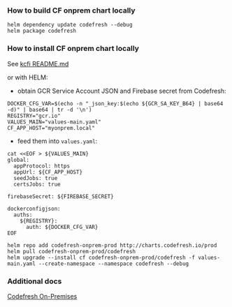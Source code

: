 ### How to build CF onprem chart locally

```shell
helm dependency update codefresh --debug
helm package codefresh
```

### How to install CF onprem chart locally

See [kcfi README.md](https://github.com/codefresh-io/kcfi#example---codefresh-onprem-installation)

or with HELM:

- obtain GCR Service Account JSON and Firebase secret from Codefresh:
```shell
DOCKER_CFG_VAR=$(echo -n "_json_key:$(echo ${GCR_SA_KEY_B64} | base64 -d)" | base64 | tr -d '\n')
REGISTRY="gcr.io"
VALUES_MAIN="values-main.yaml"
CF_APP_HOST="myonprem.local"
```

- feed them into `values.yaml`:

```shell
cat <<EOF > ${VALUES_MAIN}
global:
  appProtocol: https
  appUrl: ${CF_APP_HOST}
  seedJobs: true
  certsJobs: true

firebaseSecret: ${FIREBASE_SECRET}

dockerconfigjson:
  auths:
    ${REGISTRY}:
      auth: ${DOCKER_CFG_VAR}
EOF
```

```shell
helm repo add codefresh-onprem-prod http://charts.codefresh.io/prod
helm pull codefresh-onprem-prod/codefresh
helm upgrade --install cf codefresh-onprem-prod/codefresh -f values-main.yaml --create-namespace --namespace codefresh --debug
```

### Additional docs
[Codefresh On-Premises](https://codefresh.io/docs/docs/administration/codefresh-on-prem/)